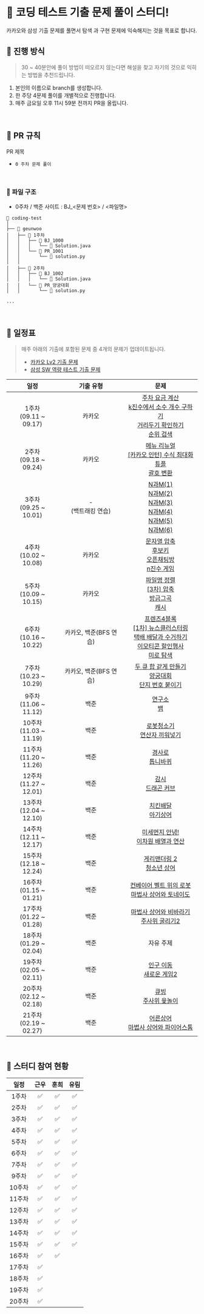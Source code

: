 # 🛫 **코딩 테스트 기출 문제 풀이 스터디!**

카카오와 삼성 기출 문제를 풀면서 탐색 과 구현 문제에 익숙해지는 것을 목표로 합니다.

## 🙌 **진행 방식**

> 30 ~ 40분안에 풀이 방법이 떠오르지 않는다면 해설을 찾고 자기의 것으로 익히는 방법을 추천드립니다.

1. 본인의 이름으로 branch를 생성합니다.
2. 한 주당 4문제 풀이를 개별적으로 진행합니다.
3. 매주 금요일 오후 11시 59분 전까지 PR을 올립니다.

<br>

## 📝 **PR 규칙**

PR 제목

- `0 주차 문제 풀이`

<br>

### 📂 **파일 구조**

- 0주차 / 백준 사이트 : BJ\_<문제 번호> / <파일명>

```
📂 coding-test
│
├── 📂 geunwoo
│   ├── 📂 1주차
│   │   ├── 📂 BJ_1000
│   │   │   └── 📄 Solution.java
│   │   └── 📂 PR_1001
│   │       └── 📄 solution.py
│   │
│   ├── 📂 2주차
│   │   ├── 📂 BJ_1002
│   │   │   └── 📄 Solution.java
│   │   └── 📂 PR_양궁대회
│   │       └── 📄 solution.py

...

```

<br>

## 📆 일정표

> 매주 아래의 기출에 포함된 문제 중 4개의 문제가 업데이트됩니다.
>
> - [카카오 Lv2 기출 문제](https://school.programmers.co.kr/learn/challenges?order=recent&levels=2&partIds=37527%2C31236%2C25448%2C20069%2C17214%2C12286%2C9317%2C22586%2C18498%2C17931&page=1)
> - [삼성 SW 역량 테스트 기출 문제](https://www.acmicpc.net/workbook/view/1152)

|            일정             |       기출 유형        |                                                                                                                                                                                                            문제                                                                                                                                                                                                             |
| :-------------------------: | :--------------------: | :-------------------------------------------------------------------------------------------------------------------------------------------------------------------------------------------------------------------------------------------------------------------------------------------------------------------------------------------------------------------------------------------------------------------------: |
| 1주차 <br> (09.11 ~ 09.17)  |         카카오         |                              [주차 요금 계산](https://school.programmers.co.kr/learn/courses/30/lessons/92341) <br> [k진수에서 소수 개수 구하기](https://school.programmers.co.kr/learn/courses/30/lessons/92335) <br> [거리두기 확인하기](https://school.programmers.co.kr/learn/courses/30/lessons/81302) <br> [순위 검색](https://school.programmers.co.kr/learn/courses/30/lessons/72412)                               |
| 2주차 <br> (09.18 ~ 09.24)  |         카카오         |                                    [메뉴 리뉴얼](https://school.programmers.co.kr/learn/courses/30/lessons/72411) <br> [[카카오 인턴] 수식 최대화](https://school.programmers.co.kr/learn/courses/30/lessons/67257) <br> [튜플](https://school.programmers.co.kr/learn/courses/30/lessons/64065) <br> [괄호 변환](https://school.programmers.co.kr/learn/courses/30/lessons/60058) <br>                                     |
| 3주차 <br> (09.25 ~ 10.01)  | - <br> (백트래킹 연습) |                                             [N과M(1)](https://www.acmicpc.net/problem/15649) <br> [N과M(2)](https://www.acmicpc.net/problem/15650) <br> [N과M(3)](https://www.acmicpc.net/problem/15651) <br> [N과M(4)](https://www.acmicpc.net/problem/15652) <br> [N과M(5)](https://www.acmicpc.net/problem/15654) <br> [N과M(6)](https://www.acmicpc.net/problem/15655) <br>                                             |
| 4주차 <br> (10.02 ~ 10.08)  |         카카오         |                                          [문자열 압축](https://school.programmers.co.kr/learn/courses/30/lessons/60057) <br> [후보키](https://school.programmers.co.kr/learn/courses/30/lessons/42890) <br> [오픈채팅방](https://school.programmers.co.kr/learn/courses/30/lessons/42888) <br> [n진수 게임](https://school.programmers.co.kr/learn/courses/30/lessons/17687) <br>                                           |
| 5주차 <br> (10.09 ~ 10.15)  |         카카오         |                                               [파일명 정렬](https://school.programmers.co.kr/learn/courses/30/lessons/17686) <br> [[3차] 압축](https://school.programmers.co.kr/learn/courses/30/lessons/17684) <br> [방금그곡](https://school.programmers.co.kr/learn/courses/30/lessons/17683) <br> [캐시](https://school.programmers.co.kr/learn/courses/30/lessons/17680)                                               |
| 6주차 <br> (10.16 ~ 10.22)  | 카카오, 백준(BFS 연습) | [프렌즈4블록](https://school.programmers.co.kr/learn/courses/30/lessons/17679) <br> [[1차] 뉴스클러스터링](https://school.programmers.co.kr/learn/courses/30/lessons/17677) <br> [택배 배달과 수거하기](https://school.programmers.co.kr/learn/courses/30/lessons/150369) <br> [이모티콘 할인행사](https://school.programmers.co.kr/learn/courses/30/lessons/150368) <br> [미로 탐색](https://www.acmicpc.net/problem/2178) |
| 7주차 <br> (10.23 ~ 10.29)  | 카카오, 백준(BFS 연습) |                                                                                           [두 큐 합 같게 만들기](https://school.programmers.co.kr/learn/courses/30/lessons/118667) <br> [양궁대회](https://school.programmers.co.kr/learn/courses/30/lessons/92342) <br> [단지 번호 붙이기](https://www.acmicpc.net/problem/2667)                                                                                           |
| 9주차 <br> (11.06 ~ 11.12)  |          백준          |                                                                                                                                                               [연구소](https://www.acmicpc.net/problem/14502) <br> [뱀](https://www.acmicpc.net/problem/3190)                                                                                                                                                               |
| 10주차 <br> (11.03 ~ 11.19) |          백준          |                                                                                                                                                      [로봇청소기](https://www.acmicpc.net/problem/14503) <br> [연산자 끼워넣기](https://www.acmicpc.net/problem/14888)                                                                                                                                                      |
| 11주차 <br> (11.20 ~ 11.26) |          백준          |                                                                                                                                                           [경사로](https://www.acmicpc.net/problem/14890) <br> [톱니바퀴](https://www.acmicpc.net/problem/14891)                                                                                                                                                            |
| 12주차 <br> (11.27 ~ 12.01) |          백준          |                                                                                                                                                           [감시](https://www.acmicpc.net/problem/15683) <br> [드래곤 커브](https://www.acmicpc.net/problem/15685)                                                                                                                                                           |
| 13주차 <br> (12.04 ~ 12.10) |          백준          |                                                                                                                                                          [치킨배달](https://www.acmicpc.net/problem/15686) <br> [아기상어](https://www.acmicpc.net/problem/16236)                                                                                                                                                           |
| 14주차 <br> (12.11 ~ 12.17) |          백준          |                                                                                                                                                  [미세먼지 안녕!](https://www.acmicpc.net/problem/17144) <br> [이차원 배열과 연산](https://www.acmicpc.net/problem/17140)                                                                                                                                                   |
| 15주차 <br> (12.18 ~ 12.24) |          백준          |                                                                                                                                                       [게리맨더링 2](https://www.acmicpc.net/problem/17779) <br> [청소년 상어](https://www.acmicpc.net/problem/19236)                                                                                                                                                       |
| 16주차 <br> (01.15 ~ 01.21) |          백준          |                                                                                                                                            [컨베이어 벨트 위의 로봇](https://www.acmicpc.net/problem/20055) <br> [마법사 상어와 토네이도](https://www.acmicpc.net/problem/20057)                                                                                                                                            |
| 17주차 <br> (01.22 ~ 01.28) |          백준          |                                                                                                                                                [마법사 상어와 비바라기](https://www.acmicpc.net/problem/21610) <br> [주사위 굴리기2](https://www.acmicpc.net/problem/23288)                                                                                                                                                 |
| 18주차 <br> (01.29 ~ 02.04) |          백준          |                                                                                                                                                                                                          자유 주제                                                                                                                                                                                                          |
| 19주차 <br> (02.05 ~ 02.11) |          백준          |                                                                                                                                                        [인구 이동](https://www.acmicpc.net/problem/16234) <br> [새로운 게임2](https://www.acmicpc.net/problem/17837)                                                                                                                                                        |
| 20주차 <br> (02.12 ~ 02.18) |          백준          |                                                                                                                                                          [큐빙](https://www.acmicpc.net/problem/5373) <br> [주사위 윷놀이](https://www.acmicpc.net/problem/17825)                                                                                                                                                           |
| 21주차 <br> (02.19 ~ 02.27) |          백준          |                                                                                                                                                  [어른상어](https://www.acmicpc.net/problem/19237) <br> [마법사 상어와 파이어스톰](https://www.acmicpc.net/problem/20058)                                                                                                                                                   |

<br>

## 📆 스터디 참여 현황

|  일정  | 근우 | 훈희 | 유림 |
| :----: | :--: | :--: | :--: |
| 1주차  |  ✅  |  ✅  |  ✅  |
| 2주차  |  ✅  |  ✅  |  ✅  |
| 3주차  |  ✅  |  ✅  |  ✅  |
| 4주차  |  ✅  |  ✅  |  ✅  |
| 5주차  |  ✅  |  ✅  |  ✅  |
| 6주차  |  ✅  |  ✅  |  ✅  |
| 7주차  |  ✅  |  ✅  |  ✅  |
| 9주차  |  ✅  |  ✅  |  ✅  |
| 10주차 |  ✅  |  ✅  |  ✅  |
| 11주차 |  ✅  |  ✅  |  ✅  |
| 12주차 |  ✅  |  ✅  |  ✅  |
| 13주차 |  ✅  |  ✅  |  ✅  |
| 14주차 |  ✅  |  ✅  |  ✅  |
| 15주차 |  ✅  |  ✅  |  ✅  |
| 16주차 |  ✅  |  ✅  |      |
| 17주차 |  ✅  |      |      |
| 18주차 |  ✅  |      |      |
| 19주차 |  ✅  |      |      |
| 20주차 |  ✅  |      |      |

<br>
